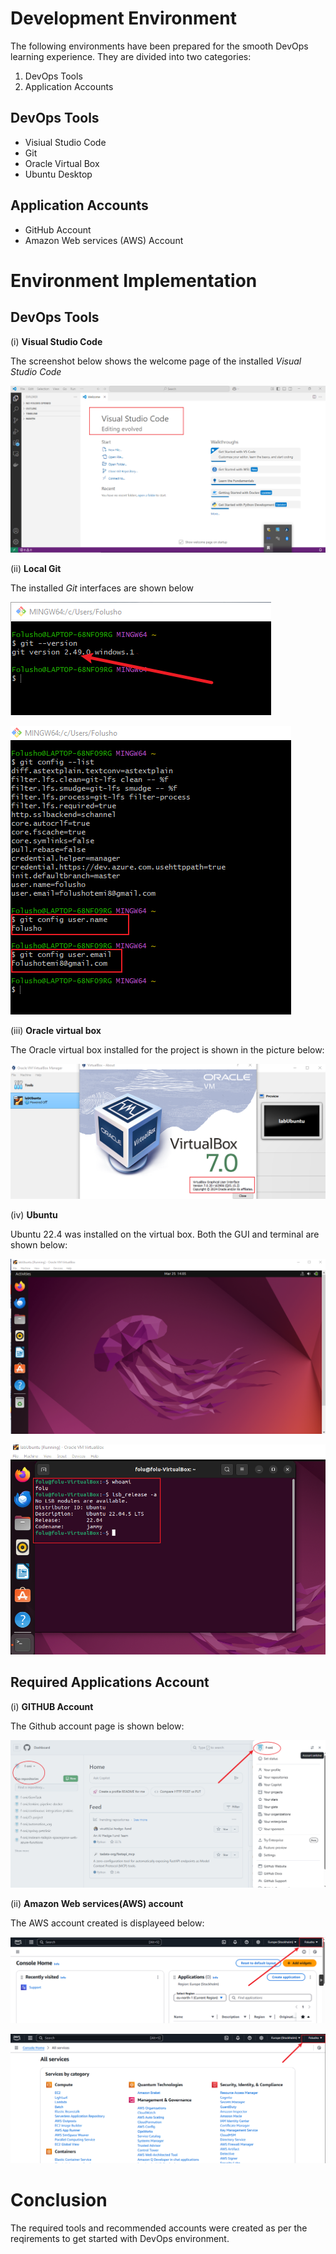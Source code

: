 # Development Environment

The following environments have been prepared for the smooth DevOps learning experience. They are divided into two categories:

1. DevOps Tools
2. Application Accounts

## DevOps Tools
- Visiual Studio Code
- Git
- Oracle Virtual Box
- Ubuntu Desktop

## Application Accounts
- GitHub Account
- Amazon Web services (AWS) Account

# Environment Implementation

## DevOps Tools

(i) **Visual Studio Code**

The screenshot below shows the welcome page of the installed *Visual Studio Code*

![VScode](/miniProjects/Dev_Environment/screenshots/Vscode_welcome_page.png)


(ii) **Local Git**

The installed *Git* interfaces are shown below

![Git interface](/miniProjects/Dev_Environment/screenshots/local_git_version.png)

![Git Configuration interface](/miniProjects/Dev_Environment/screenshots/local_git_configuration.png)

(iii) **Oracle virtual box**

The Oracle virtual box installed for the project is shown in the picture below:

![Oraccle VM Screenahot](/miniProjects/Dev_Environment/screenshots/Oracle_VM.png)


(iv) **Ubuntu**

Ubuntu 22.4 was installed on the virtual box. Both the GUI and terminal are shown below:

![Ubuntu GUI](/miniProjects/Dev_Environment/screenshots/Ubuntu%20GUI.png)

![Ubuntu Terminal](/miniProjects/Dev_Environment/screenshots/Ubuntu_terminal.png)

## Required Applications Account

(i) **GITHUB Account**

The Github account page is shown below:

![GitHub Account](/miniProjects/Dev_Environment/screenshots/Github_Account.png)


(ii) **Amazon Web services(AWS) account**

The AWS account created is displayeed below: 

![AWS Account](/miniProjects/Dev_Environment/screenshots/AWS_homepage.png)

![AWS_all_services](/miniProjects/Dev_Environment/screenshots/AWS_all_services_page.png)

# Conclusion

The required tools and recommended accounts were created as per the reqirements to get started with DevOps environment.



